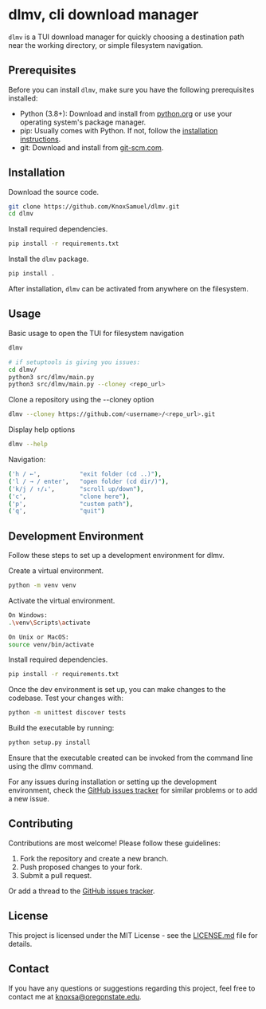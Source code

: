 # dlmv, cli download manager

`dlmv` is a TUI download manager for quickly choosing a destination
path near the working directory, or simple filesystem navigation.

## Prerequisites

Before you can install `dlmv`, make sure you have the following prerequisites installed:

- Python (3.8+): Download and install from [python.org](https://www.python.org/downloads/) or use your operating system's package manager.
- pip: Usually comes with Python. If not, follow the [installation instructions](https://pip.pypa.io/en/stable/installation/).
- git: Download and install from [git-scm.com](https://git-scm.com/downloads).

## Installation

Download the source code.

``` sh
git clone https://github.com/KnoxSamuel/dlmv.git
cd dlmv
```

Install required dependencies.

``` sh
pip install -r requirements.txt
```

Install the `dlmv` package.

``` sh
pip install .
```

After installation, `dlmv` can be activated from anywhere on the filesystem.

## Usage

Basic usage to open the TUI for filesystem navigation

``` sh
dlmv

# if setuptools is giving you issues:
cd dlmv/
python3 src/dlmv/main.py
python3 src/dlmv/main.py --cloney <repo_url>
```

Clone a repository using the --cloney option

``` sh
dlmv --cloney https://github.com/<username>/<repo_url>.git
```

Display help options

``` sh
dlmv --help
```

Navigation:

``` sh
('h / ←',           "exit folder (cd ..)"),
('l / → / enter',   "open folder (cd dir/)"),
('k/j / ↑/↓',       "scroll up/down"),
('c',               "clone here"),
('p',               "custom path"),
('q',               "quit")
```

## Development Environment

Follow these steps to set up a development environment for dlmv.

Create a virtual environment.

``` sh
python -m venv venv
```

Activate the virtual environment.

``` sh
On Windows:
.\venv\Scripts\activate

On Unix or MacOS:
source venv/bin/activate
```

Install required dependencies.

``` sh
pip install -r requirements.txt
```

Once the dev environment is set up, you can make changes to the codebase. Test your changes with:

``` sh
python -m unittest discover tests
```

Build the executable by running:

``` sh
python setup.py install
```

Ensure that the executable created can be invoked from the command line using the dlmv command.

For any issues during installation or setting up the development environment, check the [GitHub issues tracker](https://github.com/KnoxSamuel/dlmv/issues) for similar problems or to add a new issue.

## Contributing

Contributions are most welcome! Please follow these guidelines:

1. Fork the repository and create a new branch.
2. Push proposed changes to your fork.
3. Submit a pull request.

Or add a thread to the [GitHub issues tracker](https://github.com/KnoxSamuel/dlmv/issues).

## License

This project is licensed under the MIT License - see the [LICENSE.md](LICENSE) file for details.

## Contact

If you have any questions or suggestions regarding this project, feel free to contact me at [knoxsa@oregonstate.edu](mailto:knoxsa@oregonstate.edu).
